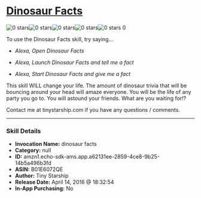 # [Dinosaur Facts](http://alexa.amazon.com/#skills/amzn1.echo-sdk-ams.app.a62131ee-2859-4ce8-9b25-14b5a496b3fd)
![0 stars](../../images/ic_star_border_black_18dp_1x.png)![0 stars](../../images/ic_star_border_black_18dp_1x.png)![0 stars](../../images/ic_star_border_black_18dp_1x.png)![0 stars](../../images/ic_star_border_black_18dp_1x.png)![0 stars](../../images/ic_star_border_black_18dp_1x.png) 0

To use the Dinosaur Facts skill, try saying...

* *Alexa, Open Dinosaur Facts*

* *Alexa, Launch Dinosaur Facts and tell me a fact*

* *Alexa, Start Dinosaur Facts and give me a fact*

This skill WILL change your life. The amount of dinosaur trivia that will be bouncing around your head will amaze everyone. You will be the life of any party you go to. You will astound your friends. What are you waiting for!?

Contact me at tinystarship.com if you have any questions / comments.

***

### Skill Details

* **Invocation Name:** dinosaur facts
* **Category:** null
* **ID:** amzn1.echo-sdk-ams.app.a62131ee-2859-4ce8-9b25-14b5a496b3fd
* **ASIN:** B01E6072QE
* **Author:** Tiny Starship
* **Release Date:** April 14, 2016 @ 18:32:54
* **In-App Purchasing:** No
